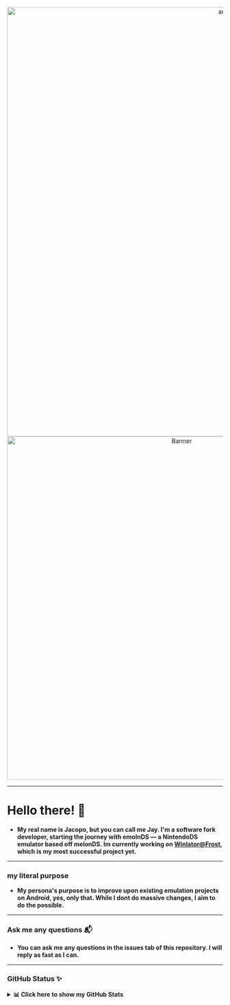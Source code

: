 <div align="center">
<img src="https://capsule-render.vercel.app/api?type=waving&height=250&color=gradient&text=Jay&fontAlignY=40&textBg=false&reversal=false&desc=Software%20fork%20Developer." alt="anto" width="1000" />

<!-- <header><h1><3</h1></header> -->
</div>

<div align="center">
<!--   <h6>luv ya ntonia <3</h6> -->
  <img src="https://i.pinimg.com/originals/4f/f0/88/4ff088795aff41e835671f1479fa0366.gif" alt="Banner" width="800" />
</div>

****

# Hello there! 👋
- **My real name is Jacopo, but you can call me Jay. I'm a software fork developer, starting the journey with emolnDS — a NintendoDS emulator based off melonDS. Im currently working on [Winlator@Frost](https://github.com/MrPhryaNikFrosty/Winlator-Frost), which is my most successful project yet.**

----

### my literal purpose
- **My persona's purpose is to improve upon existing emulation projects on Android, yes, only that. While I dont do massive changes, I aim to do the possible.**

----

### Ask me any questions 📬
- **You can ask me any questions in the issues tab of this repository. I will reply as fast as I can.**

---

### GitHub Status ✨
<details>
  <summary><strong>📊 Click here to show my GitHub Stats</strong></summary>

[![GitHub Status](https://github-readme-stats.vercel.app/api?username=jacojayy\&show_icons=true\&theme=dark#gh-dark-mode-only)]()
</details>
